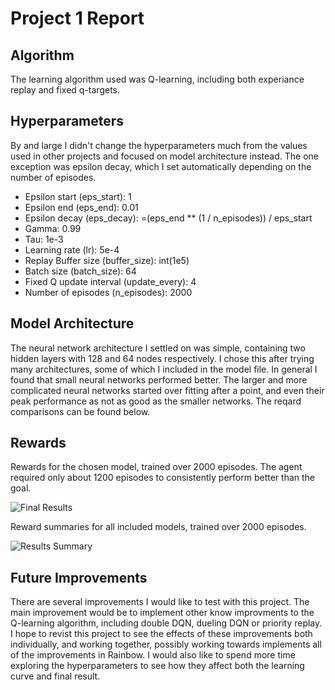 # Project 1 Report

## Algorithm
The learning algorithm used was Q-learning, including both experiance replay and fixed q-targets.

## Hyperparameters
By and large I didn't change the hyperparameters much from the values used in other projects and focused on model architecture instead.  The one exception was epsilon decay, which I set automatically depending on the number of episodes.

  * Epsilon start (eps_start): 1
  * Epsilon end (eps_end): 0.01
  * Epsilon decay (eps_decay): =(eps_end ** (1 / n_episodes)) / eps_start
  * Gamma: 0.99
  * Tau: 1e-3
  * Learning rate (lr): 5e-4
  * Replay Buffer size (buffer_size): int(1e5)
  * Batch size (batch_size): 64
  * Fixed Q update interval (update_every): 4
  * Number of episodes (n_episodes): 2000

## Model Architecture
The neural network architecture I settled on was simple, containing two hidden layers with 128 and 64 nodes respectively.  I chose this after trying many architectures, some of which I included in the model file.  In general I found that small neural networks performed better.  The larger and more complicated neural networks started over fitting after a point, and even their peak performance as not as good as the smaller networks.  The reqard comparisons can be found below.

## Rewards
Rewards for the chosen model, trained over 2000 episodes.
The agent required only about 1200 episodes to consistently perform better than the goal.

![Final Results](https://github.com/rbak/deep-reinforcement-learning-project-1/blob/master/results/final.png)

Reward summaries for all included models, trained over 2000 episodes.

![Results Summary](https://github.com/rbak/deep-reinforcement-learning-project-1/blob/master/results/summary.png)

## Future Improvements
There are several improvements I would like to test with this project.  The main improvement would be to implement other know improvments to the Q-learning algorithm, including double DQN,  dueling DQN or priority replay.  I hope to revist this project to see the effects of these improvements both individually, and working together, possibly working towards implements all of the improvements in Rainbow.  I would also like to spend more time exploring the hyperparameters to see how they affect both the learning curve and final result.
